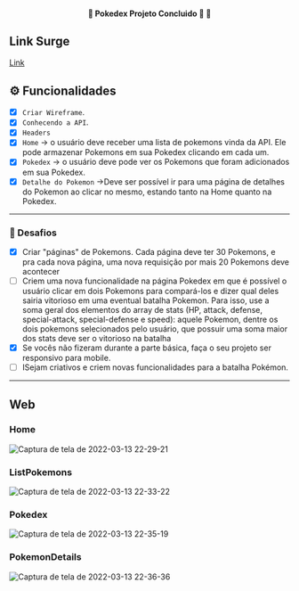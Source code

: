 <h4 align="center"> 
	🚧  Pokedex Projeto Concluido 🚀 🚧
</h4>

## Link Surge
[Link](http://romantic-cobweb.surge.sh/)

## ⚙️ Funcionalidades

- [x] `Criar Wireframe`.
- [x] `Conhecendo a API`.
- [x]  `Headers` 
- [x] `Home` → o usuário deve receber uma lista de pokemons vinda da API. Ele pode armazenar Pokemons em sua Pokedex clicando em cada um.
- [x] `Pokedex` → o usuário deve pode ver os Pokemons que foram adicionados em sua Pokedex. 
- [x] `Detalhe do Pokemon` →Deve ser possível ir para uma página de detalhes do Pokemon ao clicar no mesmo, estando tanto na Home quanto na Pokedex.
---
### 🏅  Desafios

- [x]   Criar "páginas" de Pokemons. Cada página deve ter 30 Pokemons, e pra cada nova página, uma nova requisição por mais 20 Pokemons deve acontecer
- [ ]  Criem uma nova funcionalidade na página Pokedex em que é possível o usuário clicar em dois Pokemons para compará-los e dizer qual deles sairia vitorioso em uma eventual batalha Pokemon. Para isso, use a soma geral dos elementos do array de stats (HP, attack, defense, special-attack, special-defense e speed): aquele Pokemon, dentre os dois pokemons selecionados pelo usuário, que possuir uma soma maior dos stats deve ser o vitorioso na batalha
- [x]  Se vocês não fizeram durante a parte básica, faça o seu projeto ser responsivo para mobile.
- [ ]  ISejam criativos e criem novas funcionalidades para a batalha Pokémon. 

---
## Web
### Home
![Captura de tela de 2022-03-13 22-29-21](https://user-images.githubusercontent.com/14335370/158089901-5c8d42bc-5438-4846-9b81-7e9fd3fa8242.png)
### ListPokemons
![Captura de tela de 2022-03-13 22-33-22](https://user-images.githubusercontent.com/14335370/158090068-9c7302b4-1f65-46b9-93bf-a3941c5d4072.png)
### Pokedex
![Captura de tela de 2022-03-13 22-35-19](https://user-images.githubusercontent.com/14335370/158090211-d5de2853-02b4-4dbd-9613-3b8e70489340.png)
### PokemonDetails
![Captura de tela de 2022-03-13 22-36-36](https://user-images.githubusercontent.com/14335370/158090329-42657aa5-ab17-47b4-8885-caff8a22f758.png)
